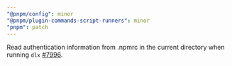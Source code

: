 ```yaml
---
"@pnpm/config": minor
"@pnpm/plugin-commands-script-runners": minor
"pnpm": patch
---
```


Read authentication information from .npmrc in the current directory when running `dlx` [#7996](https://github.com/pnpm/pnpm/issues/7996).
